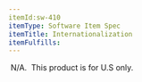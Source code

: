 ```yaml
---
itemId:sw-410
itemType: Software Item Spec
itemTitle: Internationalization
itemFulfills: 
---
```

 N/A.  This product is for U.S only.
 